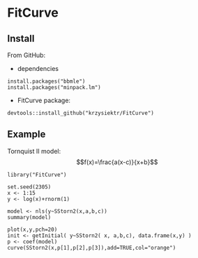 # FitCurve

## Install

From GitHub:

* dependencies

```
install.packages("bbmle")
install.packages("minpack.lm")
```

* FitCurve package:

```
devtools::install_github("krzysiektr/FitCurve")
```

## Example

Tornquist II model:
$$f(x)=\frac{a(x-c)}{x+b}$$

```{r}
library("FitCurve")

set.seed(2305)
x <- 1:15
y <- log(x)+rnorm(1)

model <- nls(y~SStorn2(x,a,b,c))
summary(model)

plot(x,y,pch=20)
init <- getInitial( y~SStorn2( x, a,b,c), data.frame(x,y) )
p <- coef(model)
curve(SStorn2(x,p[1],p[2],p[3]),add=TRUE,col="orange")
```
